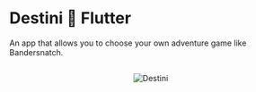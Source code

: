 # Destini :crystal_ball: Flutter

An app that allows you to choose your own adventure game like Bandersnatch.

##
<p align="center">
  <img src="https://user-images.githubusercontent.com/50670255/69896967-40c24000-1313-11ea-9ada-22070d2014fd.gif" alt="Destini"/>
</p>
